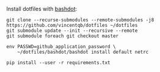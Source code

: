 Install dotfiles with [bashdot](https://github.com/bashdot/bashdot):
```
git clone --recurse-submodules --remote-submodules -j8 https://github.com/vincentqb/dotfiles ~/dotfiles
git submodule update --init --recursive --remote
git submodule foreach git checkout master

env PASSWD=github_application_password \
    ~/dotfiles/bashdot/bashdot install default netrc

pip install --user -r requirements.txt
```
